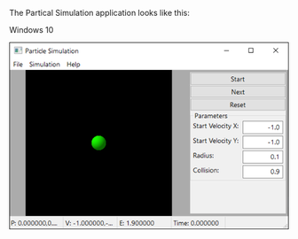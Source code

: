 The Partical Simulation application looks like this:

Windows 10

![particle_app_win](images/particle_app_win.png "particle_app_win")
